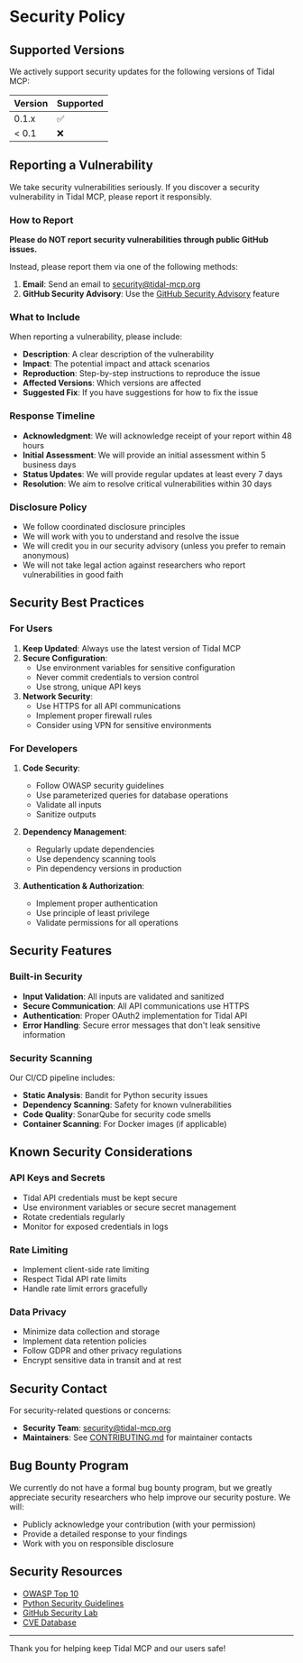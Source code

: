 # Security Policy

## Supported Versions

We actively support security updates for the following versions of Tidal MCP:

| Version | Supported          |
| ------- | ------------------ |
| 0.1.x   | :white_check_mark: |
| < 0.1   | :x:                |

## Reporting a Vulnerability

We take security vulnerabilities seriously. If you discover a security vulnerability in Tidal MCP, please report it responsibly.

### How to Report

**Please do NOT report security vulnerabilities through public GitHub issues.**

Instead, please report them via one of the following methods:

1. **Email**: Send an email to [security@tidal-mcp.org](mailto:security@tidal-mcp.org)
2. **GitHub Security Advisory**: Use the [GitHub Security Advisory](https://github.com/tidal-mcp/tidal-mcp/security/advisories/new) feature

### What to Include

When reporting a vulnerability, please include:

- **Description**: A clear description of the vulnerability
- **Impact**: The potential impact and attack scenarios
- **Reproduction**: Step-by-step instructions to reproduce the issue
- **Affected Versions**: Which versions are affected
- **Suggested Fix**: If you have suggestions for how to fix the issue

### Response Timeline

- **Acknowledgment**: We will acknowledge receipt of your report within 48 hours
- **Initial Assessment**: We will provide an initial assessment within 5 business days
- **Status Updates**: We will provide regular updates at least every 7 days
- **Resolution**: We aim to resolve critical vulnerabilities within 30 days

### Disclosure Policy

- We follow coordinated disclosure principles
- We will work with you to understand and resolve the issue
- We will credit you in our security advisory (unless you prefer to remain anonymous)
- We will not take legal action against researchers who report vulnerabilities in good faith

## Security Best Practices

### For Users

1. **Keep Updated**: Always use the latest version of Tidal MCP
2. **Secure Configuration**: 
   - Use environment variables for sensitive configuration
   - Never commit credentials to version control
   - Use strong, unique API keys
3. **Network Security**: 
   - Use HTTPS for all API communications
   - Implement proper firewall rules
   - Consider using VPN for sensitive environments

### For Developers

1. **Code Security**:
   - Follow OWASP security guidelines
   - Use parameterized queries for database operations
   - Validate all inputs
   - Sanitize outputs
   
2. **Dependency Management**:
   - Regularly update dependencies
   - Use dependency scanning tools
   - Pin dependency versions in production

3. **Authentication & Authorization**:
   - Implement proper authentication
   - Use principle of least privilege
   - Validate permissions for all operations

## Security Features

### Built-in Security

- **Input Validation**: All inputs are validated and sanitized
- **Secure Communication**: All API communications use HTTPS
- **Authentication**: Proper OAuth2 implementation for Tidal API
- **Error Handling**: Secure error messages that don't leak sensitive information

### Security Scanning

Our CI/CD pipeline includes:

- **Static Analysis**: Bandit for Python security issues
- **Dependency Scanning**: Safety for known vulnerabilities
- **Code Quality**: SonarQube for security code smells
- **Container Scanning**: For Docker images (if applicable)

## Known Security Considerations

### API Keys and Secrets

- Tidal API credentials must be kept secure
- Use environment variables or secure secret management
- Rotate credentials regularly
- Monitor for exposed credentials in logs

### Rate Limiting

- Implement client-side rate limiting
- Respect Tidal API rate limits
- Handle rate limit errors gracefully

### Data Privacy

- Minimize data collection and storage
- Implement data retention policies
- Follow GDPR and other privacy regulations
- Encrypt sensitive data in transit and at rest

## Security Contact

For security-related questions or concerns:

- **Security Team**: [security@tidal-mcp.org](mailto:security@tidal-mcp.org)
- **Maintainers**: See [CONTRIBUTING.md](CONTRIBUTING.md) for maintainer contacts

## Bug Bounty Program

We currently do not have a formal bug bounty program, but we greatly appreciate security researchers who help improve our security posture. We will:

- Publicly acknowledge your contribution (with your permission)
- Provide a detailed response to your findings
- Work with you on responsible disclosure

## Security Resources

- [OWASP Top 10](https://owasp.org/www-project-top-ten/)
- [Python Security Guidelines](https://python.org/dev/security/)
- [GitHub Security Lab](https://securitylab.github.com/)
- [CVE Database](https://cve.mitre.org/)

---

Thank you for helping keep Tidal MCP and our users safe!
